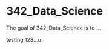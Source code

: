 
# 342_Data_Science

<!-- badges: start -->
<!-- badges: end -->

The goal of 342_Data_Science is to ...

testing 123...u